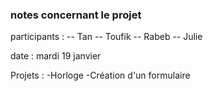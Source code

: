 ### notes concernant le projet

participants : 
-- Tan
-- Toufik
-- Rabeb
-- Julie

date : mardi 19 janvier

Projets :
    -Horloge
    -Création d'un formulaire